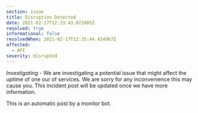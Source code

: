 ```yaml
---
section: issue
title: Disruption Detected
date: 2021-02-17T12:33:43.072005Z
resolved: true
informational: false
resolvedWhen: 2021-02-17T12:35:44.434967Z
affected:
  - API
severity: disrupted
---
```

*Investigating* - We are investigating a potential issue that might affect the uptime of one our of services. We are sorry for any inconvenience this may cause you. This incident post will be updated once we have more information.

This is an automatic post by a monitor bot.
        
